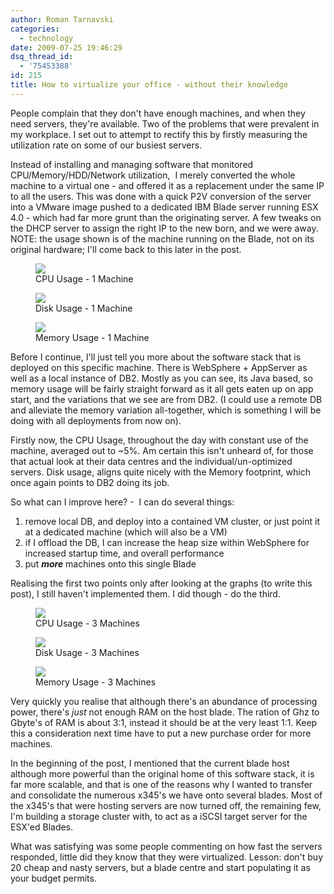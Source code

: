 ```yaml
---
author: Roman Tarnavski
categories:
  - technology
date: 2009-07-25 19:46:29
dsq_thread_id:
  - '75453388'
id: 215
title: How to virtualize your office - without their knowledge
---
```


People complain that they don't have enough machines, and when they need servers, they're available. Two of the problems that were prevalent in my workplace. I set out to attempt to rectify this by firstly measuring the utilization rate on some of our busiest servers.

Instead of installing and managing software that monitored CPU/Memory/HDD/Network utilization,  I merely converted the whole machine to a virtual one - and offered it as a replacement under the same IP to all the users. This was done with a quick P2V conversion of the server into a VMware image pushed to a dedicated IBM Blade server running ESX 4.0 - which had far more grunt than the originating server. A few tweaks on the DHCP server to assign the right IP to the new born, and we were away. NOTE: the usage shown is of the machine running on the Blade, not on its original hardware; I'll come back to this later in the post.

<figure>
  <img src="/images/2009/07/cpu.png">
  <figcaption>CPU Usage - 1 Machine</figcaption>
</figure>

<figure>
  <img src="/images/2009/07/disk.png">
  <figcaption>Disk Usage - 1 Machine</figcaption>
</figure>

<figure>
  <img src="/images/2009/07/memory.png">
  <figcaption>Memory Usage - 1 Machine</figcaption>
</figure>

Before I continue, I'll just tell you more about the software stack that is deployed on this specific machine. There is WebSphere + AppServer as well as a local instance of DB2. Mostly as you can see, its Java based, so memory usage will be fairly straight forward as it all gets eaten up on app start, and the variations that we see are from DB2. (I could use a remote DB and alleviate the memory variation all-together, which is something I will be doing with all deployments from now on).

Firstly now, the CPU Usage, throughout the day with constant use of the machine, averaged out to ~5%. Am certain this isn't unheard of, for those that actual look at their data centres and the individual/un-optimized servers. Disk usage, aligns quite nicely with the Memory footprint, which once again points to DB2 doing its job.

So what can I improve here? -  I can do several things:

1. remove local DB, and deploy into a contained VM cluster, or just point it at a dedicated machine (which will also be a VM)
1. if I offload the DB, I can increase the heap size within WebSphere for increased startup time, and overall performance
1. put **_more_** machines onto this single Blade

Realising the first two points only after looking at the graphs (to write this post), I still haven't implemented them. I did though - do the third.

<figure>
  <img src="/images/2009/07/cpu_3.png">
  <figcaption>CPU Usage - 3 Machines</figcaption>
</figure>

<figure>
  <img src="/images/2009/07/disk_3.png">
  <figcaption>Disk Usage - 3 Machines</figcaption>
</figure>

<figure>
  <img src="/images/2009/07/memory_3.png">
  <figcaption>Memory Usage - 3 Machines</figcaption>
</figure>

Very quickly you realise that although there's an abundance of processing power, there's _just_ not enough RAM on the host blade. The ration of Ghz to Gbyte's of RAM is about 3:1, instead it should be at the very least 1:1. Keep this a consideration next time have to put a new purchase order for more machines.

In the beginning of the post, I mentioned that the current blade host although more powerful than the original home of this software stack, it is far more scalable, and that is one of the reasons why I wanted to transfer and consolidate the numerous x345's we have onto several blades. Most of the x345's that were hosting servers are now turned off, the remaining few, I'm building a storage cluster with, to act as a iSCSI target server for the ESX'ed Blades.

What was satisfying was some people commenting on how fast the servers responded, little did they know that they were virtualized. Lesson: don't buy 20 cheap and nasty servers, but a blade centre and start populating it as your budget permits.